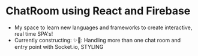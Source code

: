 # ChatRoom using React and Firebase

- My space to learn new languages and frameworks to create interactive, real time SPA's!
- Currently constructing: ✨🔨: Handling more than one chat room and entry point with Socket.io, STYLING
